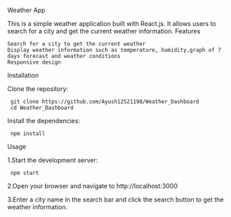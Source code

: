 Weather App

This is a simple weather application built with React.js. It allows users to search for a city and get the current weather information.
Features

    Search for a city to get the current weather
    Display weather information such as temperature, humidity,graph of 7 days forecast and weather conditions
    Responsive design


Installation

Clone the repository:

     git clone https://github.com/Ayush12521198/Weather_Dashboard
     cd Weather_Dashboard

Install the dependencies:

     npm install

Usage

1.Start the development server:

     npm start

2.Open your browser and navigate to http://localhost:3000

3.Enter a city name in the search bar and click the search button to get the weather information.
